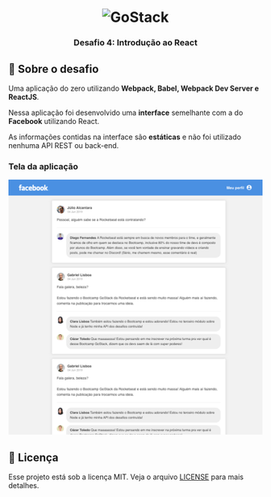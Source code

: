 <h1 align="center">
    <img alt="GoStack" src="https://rocketseat-cdn.s3-sa-east-1.amazonaws.com/bootcamp-header.png" width="200px" />
</h1>

<h3 align="center">
  Desafio 4: Introdução ao React
</h3>

## :rocket: Sobre o desafio

Uma aplicação do zero utilizando **Webpack, Babel, Webpack Dev Server e ReactJS**.

Nessa aplicação foi desenvolvido uma **interface** semelhante com a do **Facebook** utilizando React.

As informações contidas na interface são **estáticas** e não foi utilizado nenhuma API REST ou back-end.

### Tela da aplicação

![Facebook](.github/facebook.png)

## :memo: Licença

Esse projeto está sob a licença MIT. Veja o arquivo [LICENSE](LICENSE.md) para mais detalhes.
